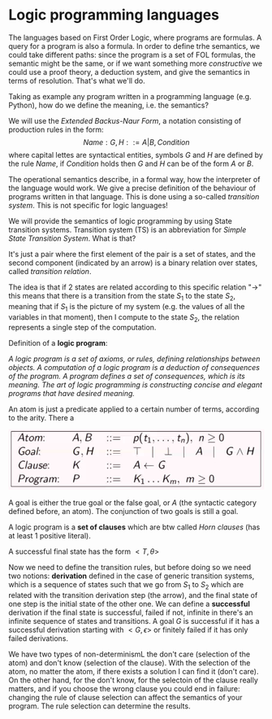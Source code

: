 # Logic programming languages

The languages based on First Order Logic, where programs are formulas. A query for a program is also a formula. In order to define trhe semantics, we could take different paths: since the program is a set of FOL formulas, the semantic might be the same, or if we want something more *constructive* we could use a proof theory, a deduction system, and give the semantics in terms of resolution. That's what we'll do.

Taking as example any program written in a programming language (e.g. Python), how do we define the meaning, i.e. the semantics?

We will use the *Extended Backus-Naur Form*, a notation consisting of production rules in the form:
$$
Name: G,H ::=A | B, Condition
$$
where capital lettes are syntactical entities, symbols $G$ and $H$ are defined by the rule $Name$, if $Condition$ holds then $G$ and $H$ can be of the form $A$ or $B$.

The operational semantics describe, in a formal way, how the interpreter of the language would work. We give a precise definition of the behaviour of programs written in that language. This is done using a so-called *transition system*. This is not specific for logic languages!

We will provide the semantics of logic programming by using State transition systems. Transition system (TS) is an abbreviation for *Simple State Transition System*. What is that?

It's just a pair where the first element of the pair is a set of states, and the second component (indicated by an arrow) is a binary relation over states, called *transition relation*.

The idea is that if 2 states are related according to this specific relation "$\rightarrow$" this means that there is a transition from the state $S_1$ to the state $S_2$, meaning that if $S_1$ is the picture of my system (e.g. the values of all the variables in that moment), then I compute to the state $S_2$, the relation represents a single step of the computation. 

Definition of a **logic program**:

*A logic program is a set of axioms, or rules, defining relationships between objects. A computation of a logic program is a deduction of consequences of the program. A program defines a set of consequences, which is its meaning. The art of logic programming is constructing concise and elegant programs that have desired meaning.*

An atom is just a predicate applied to a certain number of terms, according to the arity. There a

![Syntax](./res/syntax.png)

A goal is either the true goal or the false goal, or $A$ (the syntactic category defined before, an atom). The conjunction of two goals is still a goal.

A logic program is a **set of clauses** which are btw called *Horn clauses* (has at least 1 positive literal). 

A successful final state has the form $<T, \theta>$ 

Now we need to define the transition rules, but before doing so we need two notions: **derivation** defined in the case of generic transition systems, which is a sequence of states such that we go from $S_1$ to $S_2$ which are related with the transition derivation step (the arrow), and the final state of one step is the initial state of the other one. We can define a **successful** derivation if the final state is successful, failed if not, infinite in there's an infinite sequence of states and transitions. A goal $G$ is successful if it has a successful derivation starting with $<G, \epsilon>$ or finitely failed if it has only failed derivations.

We have two types of non-determinismL the don't care (selection of the atom) and don't know (selection of the clause). With the selection of the atom, no matter the atom, if there exists a solution I can find it (don't care). On the other hand, for the don't know, for the selectoin of the clause really matters, and if you choose the wrong clause you could end in failure: changing the rule of clause selection can affect the semantics of your program. The rule selection can determine the results.

